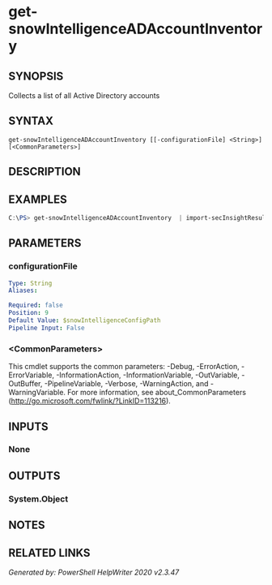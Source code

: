 ﻿# get-snowIntelligenceADAccountInventory

## SYNOPSIS
Collects a list of all Active Directory accounts

## SYNTAX
```
get-snowIntelligenceADAccountInventory [[-configurationFile] <String>] [<CommonParameters>]
```

## DESCRIPTION


## EXAMPLES
```powershell
C:\PS> get-snowIntelligenceADAccountInventory  | import-secInsightResults
```
## PARAMETERS

### configurationFile


```yaml
Type: String
Aliases: 

Required: false
Position: 9
Default Value: $snowIntelligenceConfigPath
Pipeline Input: False
```

### \<CommonParameters\>
This cmdlet supports the common parameters: -Debug, -ErrorAction, -ErrorVariable, -InformationAction, -InformationVariable, -OutVariable, -OutBuffer, -PipelineVariable, -Verbose, -WarningAction, and -WarningVariable. For more information, see about_CommonParameters (http://go.microsoft.com/fwlink/?LinkID=113216).

## INPUTS

### None


## OUTPUTS

### System.Object


## NOTES

## RELATED LINKS


*Generated by: PowerShell HelpWriter 2020 v2.3.47*
